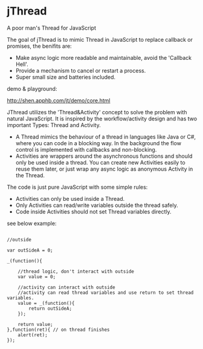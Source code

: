 # jThread
A poor man's Thread for JavaScript

The goal of jThread is to mimic Thread in JavaScript to replace callback or promises, the benifits are:

* Make async logic more readable and maintainable, avoid the 'Callback Hell'.
* Provide a mechanism to cancel or restart a process.
* Super small size and batteries included. 

demo & playground:

http://shen.apphb.com/jt/demo/core.html 

JThread utilizes the 'Thread&Activity' concept to solve the problem with natural JavaScript. It is inspired by the workflow/activity design and has two important Types: Thread and Activity. 

* A Thread mimics the behaviour of a thread in languages like Java or C#, where you can code in a blocking way. In the background the flow control is implemented with callbacks and non-blocking.
* Activities are wrappers around the asynchronous functions and should only be used inside a thread. You can create new Activities easily to reuse them later, or just wrap any async logic as anonymous Activity in the Thread.

The code is just pure JavaScript with some simple rules:
* Activities can only be used inside a Thread.
* Only Activities can read/write variables outside the thread safely.  
* Code inside Activities should not set Thread variables directly.

see below example:

```

//outside

var outSideA = 0;

_(function(){
    
    //thread logic, don't interact with outside
    var value = 0; 
    
    //activity can interact with outside
    //activity can read thread variables and use return to set thread variables.
    value = _(function(){
        return outSideA;
    }); 
    
    return value; 
},function(ret){ // on thread finishes
    alert(ret); 
}); 

```


